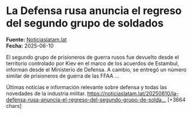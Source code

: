 # La Defensa rusa anuncia el regreso del segundo grupo de soldados

**Fuente:** [Noticiaslatam.lat](https://noticiaslatam.lat/20250610/la-defensa-rusa-anuncia-el-regreso-del-segundo-grupo-de-soldados-menores-de-25-anos-1163214906.html)  
**Fecha:** 2025-06-10

El segundo grupo de prisioneros de guerra rusos fue devuelto desde el territorio controlado por Kiev en el marco de los acuerdos de Estambul, informan desde el Ministerio de Defensa. A cambio, se entregó un número similar de prisioneros de guerra de las FFAA …

Últimas noticias e información relevante sobre defensa y todas las novedades de la industria militar.
https://noticiaslatam.lat/20250610/la-defensa-rusa-anuncia-el-regreso-del-segundo-grupo-de-solda… [+3664 chars]
